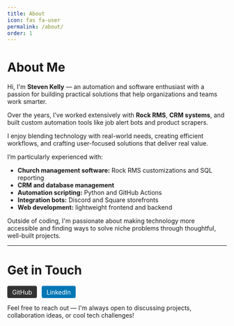 ```yaml
---
title: About
icon: fas fa-user
permalink: /about/
order: 1
---
```


# About Me

Hi, I'm **Steven Kelly** — an automation and software enthusiast with a passion for building practical solutions that help organizations and teams work smarter.

Over the years, I’ve worked extensively with **Rock RMS**, **CRM systems**, and built custom automation tools like job alert bots and product scrapers.

I enjoy blending technology with real-world needs, creating efficient workflows, and crafting user-focused solutions that deliver real value.

I’m particularly experienced with:
- **Church management software:** Rock RMS customizations and SQL reporting
- **CRM and database management**
- **Automation scripting:** Python and GitHub Actions
- **Integration bots:** Discord and Square storefronts
- **Web development:** lightweight frontend and backend

Outside of coding, I'm passionate about making technology more accessible and finding ways to solve niche problems through thoughtful, well-built projects.

---

# Get in Touch

<p>
  <a href="https://github.com/skellyren" target="_blank" style="display: inline-block; background-color: #333; color: white; padding: 0.4em 0.8em; margin-right: 0.5em; border-radius: 4px; text-decoration: none;">
    GitHub
  </a>
  <a href="https://www.linkedin.com/in/steven-k-54326a119/" target="_blank" style="display: inline-block; background-color: #0077b5; color: white; padding: 0.4em 0.8em; border-radius: 4px; text-decoration: none;">
    LinkedIn
  </a>
</p>

Feel free to reach out — I'm always open to discussing projects, collaboration ideas, or cool tech challenges!
